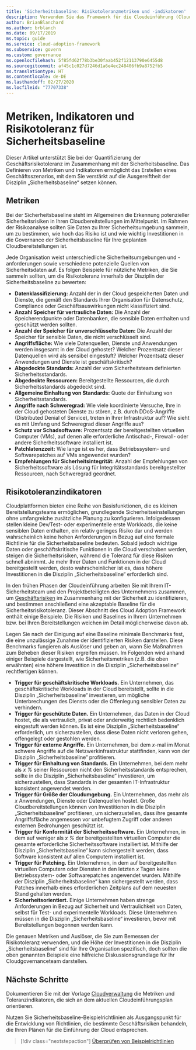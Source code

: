 ```yaml
---
title: 'Sicherheitsbaseline: Risikotoleranzmetriken und -indikatoren'
description: Verwenden Sie das Framework für die Cloudeinführung (Cloud Adoption Framework) für Azure, um sich über die Quantifizierung der Geschäftsrisikotoleranz im Zusammenhang mit der Sicherheitsbaseline zu informieren.
author: BrianBlanchard
ms.author: brblanch
ms.date: 09/17/2019
ms.topic: guide
ms.service: cloud-adoption-framework
ms.subservice: govern
ms.custom: governance
ms.openlocfilehash: 5f85fd62f78b3be30faab452f12113790e6455d8
ms.sourcegitcommit: af45c1c027d7246d1a6e4ec248406fb9a8752fb5
ms.translationtype: HT
ms.contentlocale: de-DE
ms.lasthandoff: 02/27/2020
ms.locfileid: "77707338"
---
```

# <a name="security-baseline-metrics-indicators-and-risk-tolerance"></a>Metriken, Indikatoren und Risikotoleranz für Sicherheitsbaseline

Dieser Artikel unterstützt Sie bei der Quantifizierung der Geschäftsrisikotoleranz im Zusammenhang mit der Sicherheitsbaseline. Das Definieren von Metriken und Indikatoren ermöglicht das Erstellen eines Geschäftsszenarios, mit dem Sie verstärkt auf die Ausgereiftheit der Disziplin „Sicherheitsbaseline“ setzen können.

## <a name="metrics"></a>Metriken

Bei der Sicherheitsbaseline steht im Allgemeinen die Erkennung potenzieller Sicherheitsrisiken in Ihren Cloudbereitstellungen im Mittelpunkt. Im Rahmen der Risikoanalyse sollten Sie Daten zu Ihrer Sicherheitsumgebung sammeln, um zu bestimmen, wie hoch das Risiko ist und wie wichtig Investitionen in die Governance der Sicherheitsbaseline für Ihre geplanten Cloudbereitstellungen ist.

Jede Organisation weist unterschiedliche Sicherheitsumgebungen und -anforderungen sowie verschiedene potenzielle Quellen von Sicherheitsdaten auf. Es folgen Beispiele für nützliche Metriken, die Sie sammeln sollten, um die Risikotoleranz innerhalb der Disziplin der Sicherheitsbaseline zu bewerten:

- **Datenklassifizierung:** Anzahl der in der Cloud gespeicherten Daten und Dienste, die gemäß den Standards Ihrer Organisation für Datenschutz, Compliance oder Geschäftsauswirkungen nicht klassifiziert sind.
- **Anzahl Speicher für vertrauliche Daten:** Die Anzahl der Speicherendpunkte oder Datenbanken, die sensible Daten enthalten und geschützt werden sollten.
- **Anzahl der Speicher für unverschlüsselte Daten:** Die Anzahl der Speicher für sensible Daten, die nicht verschlüsselt sind.
- **Angriffsfläche:** Wie viele Datenquellen, Dienste und Anwendungen werden insgesamt in der Cloud gehostet? Welcher Prozentsatz dieser Datenquellen wird als sensibel eingestuft? Welcher Prozentsatz dieser Anwendungen und Dienste ist geschäftskritisch?
- **Abgedeckte Standards:** Anzahl der vom Sicherheitsteam definierten Sicherheitsstandards.
- **Abgedeckte Ressourcen:** Bereitgestellte Ressourcen, die durch Sicherheitsstandards abgedeckt sind.
- **Allgemeine Einhaltung von Standards:** Quote der Einhaltung von Sicherheitsstandards.
- **Angriffe nach Schweregrad:** Wie viele koordinierte Versuche, Ihre in der Cloud gehosteten Dienste zu stören, z.B. durch DDoS-Angriffe (Distributed Denial of Service), treten in Ihrer Infrastruktur auf? Wie sieht es mit Umfang und Schweregrad dieser Angriffe aus?
- **Schutz vor Schadsoftware:** Prozentsatz der bereitgestellten virtuellen Computer (VMs), auf denen alle erforderliche Antischad-, Firewall- oder andere Sicherheitssoftware installiert ist.
- **Patchlatenzzeit:** Wie lange ist es her, dass Betriebssystem- und Softwarepatches auf VMs angewendet wurden?
- **Empfehlungen für Sicherheitsintegrität:** Anzahl der Empfehlungen von Sicherheitssoftware als Lösung für Integritätsstandards bereitgestellter Ressourcen, nach Schweregrad geordnet.

## <a name="risk-tolerance-indicators"></a>Risikotoleranzindikatoren

Cloudplattformen bieten eine Reihe von Basisfunktionen, die es kleinen Bereitstellungsteams ermöglichen, grundlegende Sicherheitseinstellungen ohne umfangreiche zusätzliche Planung zu konfigurieren. Infolgedessen stellen kleine Dev/Test- oder experimentelle erste Workloads, die keine sensiblen Daten enthalten, ein relativ geringes Risiko dar und werden wahrscheinlich keine hohen Anforderungen in Bezug auf eine formale Richtlinie für die Sicherheitsbaseline bedeuten. Sobald jedoch wichtige Daten oder geschäftskritische Funktionen in die Cloud verschoben werden, steigen die Sicherheitsrisiken, während die Toleranz für diese Risiken schnell abnimmt. Je mehr Ihrer Daten und Funktionen in der Cloud bereitgestellt werden, desto wahrscheinlicher ist es, dass höhere Investitionen in die Disziplin „Sicherheitsbaseline“ erforderlich sind.

In den frühen Phasen der Cloudeinführung arbeiten Sie mit Ihrem IT-Sicherheitsteam und den Projektbeteiligten des Unternehmens zusammen, um [Geschäftsrisiken](./business-risks.md) im Zusammenhang mit der Sicherheit zu identifizieren, und bestimmen anschließend eine akzeptable Baseline für die Sicherheitsrisikotoleranz. Dieser Abschnitt des Cloud Adoption Framework enthält einige Beispiele. Die Risiken und Baselines in Ihrem Unternehmen bzw. bei Ihren Bereitstellungen weichen im Detail möglicherweise davon ab.

Legen Sie nach der Einigung auf eine Baseline minimale Benchmarks fest, die eine unzulässige Zunahme der identifizierten Risiken darstellen. Diese Benchmarks fungieren als Auslöser und geben an, wann Sie Maßnahmen zum Beheben dieser Risiken ergreifen müssen. Im Folgenden wird anhand einiger Beispiele dargestellt, wie Sicherheitsmetriken (z.B. die oben erwähnten) eine höhere Investition in die Disziplin „Sicherheitsbaseline“ rechtfertigen können.

- **Trigger für geschäftskritische Workloads.** Ein Unternehmen, das geschäftskritische Workloads in der Cloud bereitstellt, sollte in die Disziplin „Sicherheitsbaseline“ investieren, um mögliche Unterbrechungen des Diensts oder die Offenlegung sensibler Daten zu verhindern.
- **Trigger für geschützte Daten.** Ein Unternehmen, das Daten in der Cloud hostet, die als vertraulich, privat oder anderweitig rechtlich bedenklich eingestuft werden können. Es ist eine Disziplin „Sicherheitsbaseline“ erforderlich, um sicherzustellen, dass diese Daten nicht verloren gehen, offengelegt oder gestohlen werden.
- **Trigger für externe Angriffe.** Ein Unternehmen, bei dem _x_-mal im Monat schwere Angriffe auf die Netzwerkinfrastruktur stattfinden, kann von der Disziplin „Sicherheitsbaseline“ profitieren.
- **Trigger für Einhaltung von Standards.** Ein Unternehmen, bei dem mehr als _x %_ seiner Ressourcen nicht den Sicherheitsstandards entsprechen, sollte in die Disziplin „Sicherheitsbaseline“ investieren, um sicherzustellen, dass Standards in der gesamten IT-Infrastruktur konsistent angewendet werden.
- **Trigger für Größe der Cloudumgebung.** Ein Unternehmen, das mehr als _x_ Anwendungen, Dienste oder Datenquellen hostet. Große Cloudbereitstellungen können von Investitionen in die Disziplin „Sicherheitsbaseline“ profitieren, um sicherzustellen, dass ihre gesamte Angriffsfläche angemessen vor unbefugtem Zugriff oder anderen externen Bedrohungen geschützt ist.
- **Trigger für Konformität der Sicherheitssoftware.** Ein Unternehmen, in dem auf weniger als _x %_ der bereitgestellten virtuellen Computer die gesamte erforderliche Sicherheitssoftware installiert ist. Mithilfe der Disziplin „Sicherheitsbaseline“ kann sichergestellt werden, dass Software konsistent auf allen Computern installiert ist.
- **Trigger für Patching.** Ein Unternehmen, in dem auf bereitgestellten virtuellen Computern oder Diensten in den letzten _x_ Tagen keine Betriebssystem- oder Softwarepatches angewendet wurden. Mithilfe der Disziplin „Sicherheitsbaseline“ kann sichergestellt werden, dass Patches innerhalb eines erforderlichen Zeitplans auf dem neuesten Stand gehalten werden.
- **Sicherheitsorientiert.** Einige Unternehmen haben strenge Anforderungen in Bezug auf Sicherheit und Vertraulichkeit von Daten, selbst für Test- und experimentelle Workloads. Diese Unternehmen müssen in die Disziplin „Sicherheitsbaseline“ investieren, bevor mit Bereitstellungen begonnen werden kann.

Die genauen Metriken und Auslöser, die Sie zum Bemessen der Risikotoleranz verwenden, und die Höhe der Investitionen in die Disziplin „Sicherheitsbaseline“ sind für Ihre Organisation spezifisch, doch sollten die oben genannten Beispiele eine hilfreiche Diskussionsgrundlage für Ihr Cloudgovernanceteam darstellen.

## <a name="next-steps"></a>Nächste Schritte

Dokumentieren Sie mit der Vorlage [Cloudverwaltung](./template.md) die Metriken und Toleranzindikatoren, die sich an dem aktuellen Cloudeinführungsplan orientieren.

Nutzen Sie Sicherheitsbaseline-Beispielrichtlinien als Ausgangspunkt für die Entwicklung von Richtlinien, die bestimmte Geschäftsrisiken behandeln, die Ihren Plänen für die Einführung der Cloud entsprechen.

> [!div class="nextstepaction"]
> [Überprüfen von Beispielrichtlinien](./policy-statements.md)
